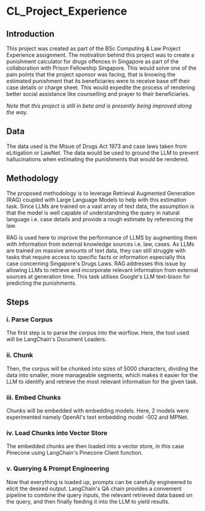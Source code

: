 # CL_Project_Experience

## Introduction
This project was created as part of the BSc Computing & Law Project Experience assignment. The motivation behind this project was to create a punishment calculator for drugs offences in Singapore as part of the collaboration with Prison Fellowship Singapore. This would solve one of the pain points that the project sponsor was facing, that is knowing the estimated punishment that its beneficiaries were to receive base off their case details or charge sheet. This would expedite the process of rendering better social assistance like counselling and prayer to their beneficiaries. 

*Note that this project is still in beta and is presently being improved along the way.*

## Data
The data used is the Misue of Drugs Act 1973 and case laws taken from eLitigation or LawNet. The data would be used to ground the LLM to prevent hallucinations when estimating the punishments that would be rendered. 

## Methodology
The proposed methodology is to leverage Retrieval Augmented Generation (RAG) coupled with Large Language Models to help with this estimation task. Since LLMs are trained on a vast array of text data, the assumption is that the model is well capable of understandning the query in natural language i.e. case details and provide a rough estimate by referencing the law. 

RAG is used here to improve the performance of LLMS by augmenting them with information from external knowledge sources i.e. law, cases. As LLMs are trained on massive amounts of text data, they can still struggle with tasks that require access to specific facts or information especially this case concerning Singapore's Drugs Laws. RAG addresses this issue by allowing LLMs to retrieve and incorporate relevant information from external sources at generation time. This task utilises Google's LLM text-bison for predicting the punishments.

## Steps
### i. Parse Corpus
The first step is to parse the corpus into the worflow. Here, the tool used will be LangChain's Document Loaders.

### ii. Chunk
Then, the corpus will be chunked into sizes of 5000 characters, dividing the data into smaller, more manageable segments, which makes it easier for the LLM to identify and retrieve the most relevant information for the given task.

### iii. Embed Chunks
Chunks will be embedded with embedding models. Here, 2 models were experimented namely OpenAI's text embedding model -002 and MPNet.

### iv. Load Chunks into Vector Store
The embedded chunks are then loaded into a vector store, in this case Pinecone using LangChain's Pinecone Client function. 

### v. Querying & Prompt Engineering
Now that everything is loaded up, prompts can be carefully engineered to elicit the desired output. LangChain's QA chain provides a convenient pipeline to combine the query inputs, the relevant retrieved data based on the query, and then finally feeding it into the LLM to yield results. 


